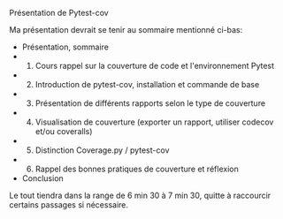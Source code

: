 Présentation de Pytest-cov

Ma présentation devrait se tenir au sommaire mentionné ci-bas:

- Présentation, sommaire
- 1) Cours rappel sur la couverture de code et l'environnement Pytest
- 2) Introduction de pytest-cov, installation et commande de base
- 3) Présentation de différents rapports selon le type de couverture
- 4) Visualisation de couverture (exporter un rapport, utiliser codecov et/ou coveralls)
- 5) Distinction Coverage.py / pytest-cov
- 6) Rappel des bonnes pratiques de couverture et réflexion
- Conclusion

Le tout tiendra dans la range de 6 min 30 à 7 min 30, quitte à raccourcir certains passages si nécessaire.
